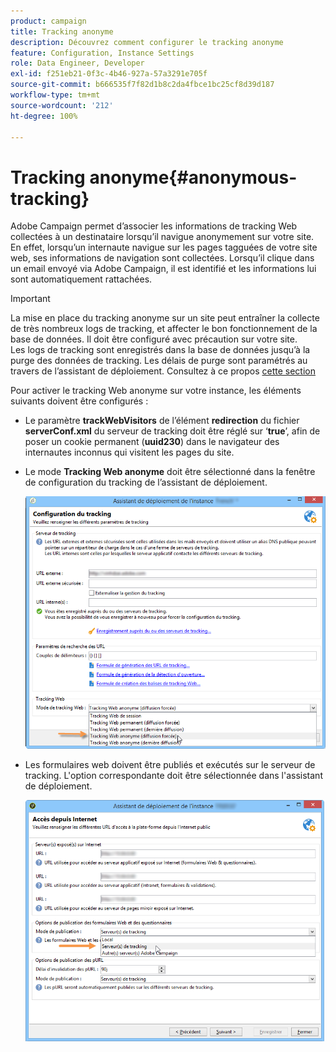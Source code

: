```yaml
---
product: campaign
title: Tracking anonyme
description: Découvrez comment configurer le tracking anonyme
feature: Configuration, Instance Settings
role: Data Engineer, Developer
exl-id: f251eb21-0f3c-4b46-927a-57a3291e705f
source-git-commit: b666535f7f82d1b8c2da4fbce1bc25cf8d39d187
workflow-type: tm+mt
source-wordcount: '212'
ht-degree: 100%

---
```


# Tracking anonyme{#anonymous-tracking}

Adobe Campaign permet d’associer les informations de tracking Web collectées à un destinataire lorsqu’il navigue anonymement sur votre site. En effet, lorsqu’un internaute navigue sur les pages tagguées de votre site web, ses informations de navigation sont collectées. Lorsqu’il clique dans un email envoyé via Adobe Campaign, il est identifié et les informations lui sont automatiquement rattachées.

>[!IMPORTANT]
>
>La mise en place du tracking anonyme sur un site peut entraîner la collecte de très nombreux logs de tracking, et affecter le bon fonctionnement de la base de données. Il doit être configuré avec précaution sur votre site.\
>Les logs de tracking sont enregistrés dans la base de données jusqu’à la purge des données de tracking. Les délais de purge sont paramétrés au travers de l’assistant de déploiement. Consultez à ce propos [cette section](../../installation/using/deploying-an-instance.md#purging-data)

Pour activer le tracking Web anonyme sur votre instance, les éléments suivants doivent être configurés :

* Le paramètre **trackWebVisitors** de l’élément **redirection** du fichier **serverConf.xml** du serveur de tracking doit être réglé sur ‘**true**’, afin de poser un cookie permanent (**uuid230**) dans le navigateur des internautes inconnus qui visitent les pages du site.
* Le mode **Tracking Web anonyme** doit être sélectionné dans la fenêtre de configuration du tracking de l’assistant de déploiement.

  ![](assets/webtracking_anonymous_set.png)

* Les formulaires web doivent être publiés et exécutés sur le serveur de tracking. L&#39;option correspondante doit être sélectionnée dans l&#39;assistant de déploiement.

  ![](assets/webtracking_publication_set_for_webapps.png)
